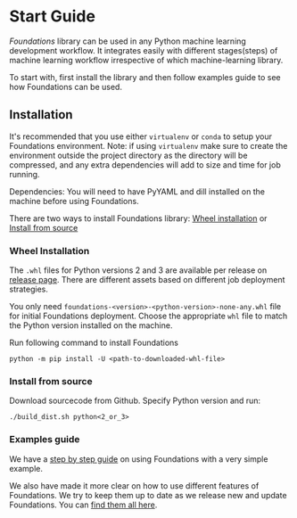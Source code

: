 # Start Guide

*Foundations* library can be used in any Python machine learning development workflow.
It integrates easily with different stages(steps) of machine learning workflow irrespective of which machine-learning library.

To start with, first install the library and then follow examples guide to see how Foundations can be used.

## Installation
It's recommended that you use either `virtualenv` or `conda` to setup your Foundations environment.
Note: if using `virtualenv` make sure to create the environment outside the project directory as the directory will be compressed, and any extra dependencies will add to size and time for job running.

Dependencies: You will need to have PyYAML and dill installed on the machine before using Foundations.

There are two ways to install Foundations library:
[Wheel installation](https://github.com/DeepLearnI/foundations/STARTGUIDE.md/wheel-installation) or [Install from source](https://github.com/DeepLearnI/foundations/STARTGUIDE.md/install-from-source)

### Wheel Installation
The `.whl` files for Python versions 2 and 3 are available per release on [release page](https://github.com/DeepLearnI/foundations/releases).
There are different assets based on different job deployment strategies.

You only need `foundations-<version>-<python-version>-none-any.whl` file for initial Foundations deployment.
Choose the appropriate `whl` file to match the Python version installed on the machine.

Run following command to install Foundations
```
python -m pip install -U <path-to-downloaded-whl-file>
```

### Install from source

Download sourcecode from Github.
Specify Python version and run:
```
./build_dist.sh python<2_or_3>
```

### Examples guide
We have a [step by step guide](https://github.com/DeepLearnI/foundations/STEPBYSTEPGUIDE.md) on using Foundations with a very simple example.

We also have made it more clear on how to use different features of Foundations. We try to keep them up to date as we release new and update Foundations. You can [find them all here](https://github.com/DeepLearnI/foundations/examples).
